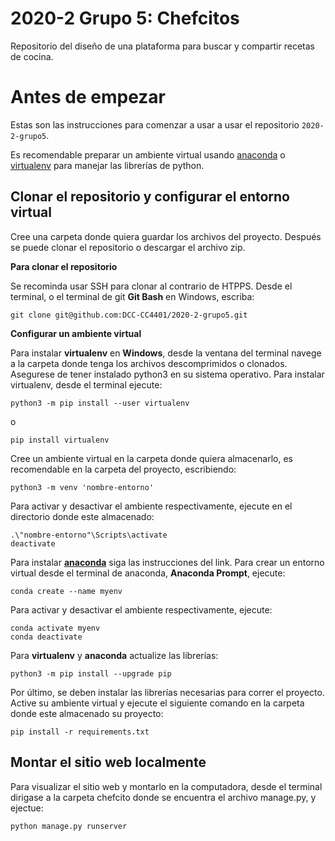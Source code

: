 #  2020-2 Grupo 5: Chefcitos 
Repositorio del diseño de una plataforma para buscar y compartir recetas de cocina.


# Antes de empezar
Estas son las instrucciones para comenzar a usar a usar el repositorio `2020-2-grupo5`.


Es recomendable preparar un ambiente virtual usando [anaconda](https://docs.anaconda.com/anaconda/install/windows/) o [virtualenv](https://docs.python.org/3/library/venv.html) para manejar las librerías de python.


## Clonar el repositorio  y configurar el entorno virtual
Cree una carpeta donde quiera guardar los archivos del proyecto.
Después se puede clonar el repositorio o descargar el archivo zip.

**Para clonar el repositorio**

Se recominda usar SSH para clonar al contrario de HTPPS.
Desde el terminal, o el terminal de git **Git Bash** en Windows, escriba:

```
git clone git@github.com:DCC-CC4401/2020-2-grupo5.git
```

**Configurar un ambiente virtual**

Para instalar **virtualenv** en **Windows**, desde la ventana del terminal navege a la carpeta donde tenga los archivos descomprimidos o clonados. Asegurese de tener instalado python3 en su sistema operativo.
Para instalar virtualenv, desde el terminal ejecute:
```
python3 -m pip install --user virtualenv
```
o
```
pip install virtualenv
```

Cree un ambiente virtual en la carpeta donde quiera almacenarlo, es recomendable en la carpeta del proyecto, escribiendo:
```
python3 -m venv 'nombre-entorno'
```
Para activar y desactivar el ambiente respectivamente, ejecute en el directorio donde este almacenado:

```
.\"nombre-entorno"\Scripts\activate
deactivate
```

Para instalar [**anaconda**](https://docs.anaconda.com/anaconda/install/windows/) siga las instrucciones del link.
Para crear un entorno virtual desde el terminal de anaconda, **Anaconda Prompt**, ejecute:

```
conda create --name myenv
```

Para activar y desactivar el ambiente respectivamente, ejecute:
```
conda activate myenv
conda deactivate
```


Para **virtualenv** y **anaconda** actualize las librerías:
```
python3 -m pip install --upgrade pip
```

Por último, se deben instalar las librerías necesarias para correr el proyecto. Active su ambiente virtual y ejecute el siguiente comando en la carpeta donde este almacenado su proyecto:

```
pip install -r requirements.txt
```


## Montar el sitio web localmente

Para visualizar el sitio web y montarlo en la computadora, desde el terminal dirigase a la carpeta chefcito donde se encuentra el archivo manage.py, y ejectue:

```
python manage.py runserver
```
